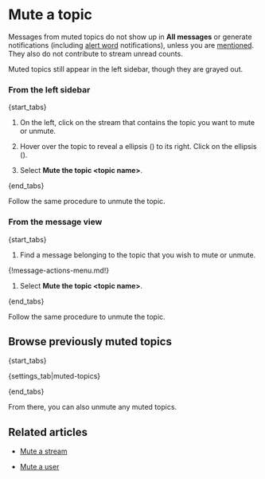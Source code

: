 # Mute a topic

Messages from muted topics do not show up in **All messages** or generate
notifications (including [alert word](/help/add-an-alert-word)
notifications), unless you are
[mentioned](/help/mention-a-user-or-group). They also do not contribute to
stream unread counts.

Muted topics still appear in the left sidebar, though they are grayed out.

### From the left sidebar

{start_tabs}

1. On the left, click on the stream that contains the topic you want to mute or unmute.

2. Hover over the topic to reveal a ellipsis
   (<i class="zulip-icon zulip-icon-ellipsis-v-solid"></i>) to its right.
   Click on the ellipsis (<i class="zulip-icon zulip-icon-ellipsis-v-solid"></i>).

4. Select **Mute the topic <topic name\>**.

{end_tabs}

Follow the same procedure to unmute the topic.

### From the message view

{start_tabs}

1. Find a message belonging to the topic that you wish to mute or unmute.

{!message-actions-menu.md!}

1. Select **Mute the topic <topic name\>**.

{end_tabs}

Follow the same procedure to unmute the topic.

## Browse previously muted topics

{start_tabs}

{settings_tab|muted-topics}

{end_tabs}

From there, you can also unmute any muted topics.

## Related articles

* [Mute a stream](/help/mute-a-stream)

* [Mute a user](/help/mute-a-user)

